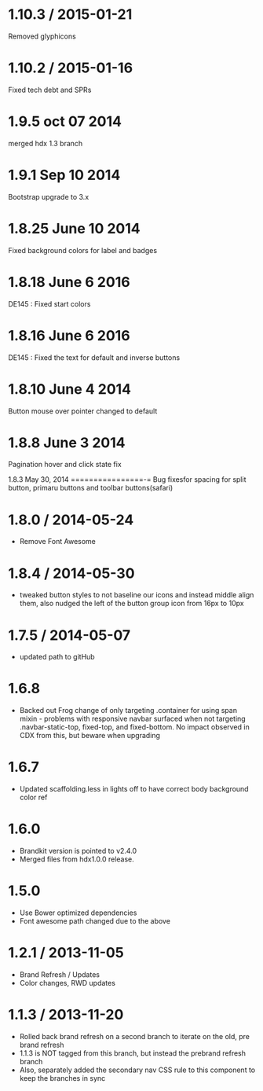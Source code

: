1.10.3 / 2015-01-21
===================
Removed glyphicons

1.10.2 / 2015-01-16
===================
Fixed tech debt and SPRs

1.9.5 oct 07 2014
=====================================
merged hdx 1.3 branch


1.9.1 Sep 10 2014
======================================
Bootstrap upgrade to 3.x

1.8.25 June 10 2014
======================================
Fixed background colors for label and badges

1.8.18 June 6 2016
========================================
DE145 : Fixed start colors

1.8.16 June 6 2016
========================================
DE145 : Fixed the text for default and inverse buttons

1.8.10 June 4 2014
===============================
Button mouse over pointer changed to default

1.8.8 June 3 2014
===============================
Pagination hover and click state fix

1.8.3 May 30, 2014
================-=
Bug fixesfor spacing for split button, primaru buttons and toolbar buttons(safari)

1.8.0 / 2014-05-24
==================
* Remove Font Awesome

1.8.4 / 2014-05-30
==================
* tweaked button styles to not baseline our icons and instead middle align them, also nudged the left of the button group icon from 16px to 10px


1.7.5 / 2014-05-07
==================
* updated path to gitHub

1.6.8
==================
* Backed out Frog change of only targeting .container for using span mixin - problems with responsive navbar surfaced when not targeting .navbar-static-top, fixed-top, and fixed-bottom. No impact observed in CDX from this, but beware when upgrading

1.6.7
==================
* Updated scaffolding.less in lights off to have correct body background color ref

1.6.0
==================
* Brandkit version is pointed to v2.4.0
* Merged files from hdx1.0.0 release.

1.5.0
==================
* Use Bower optimized dependencies
* Font awesome path changed due to the above


1.2.1 / 2013-11-05
==================
* Brand Refresh / Updates
* Color changes, RWD updates


1.1.3 / 2013-11-20
==================
* Rolled back brand refresh on a second branch to iterate on the old, pre brand refresh
* 1.1.3 is NOT tagged from this branch, but instead the prebrand refresh branch
* Also, separately added the secondary nav CSS rule to this component to keep the branches in sync
